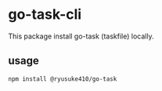 # go-task-cli

This package install go-task (taskfile) locally.

## usage

```sh
npm install @ryusuke410/go-task
```
